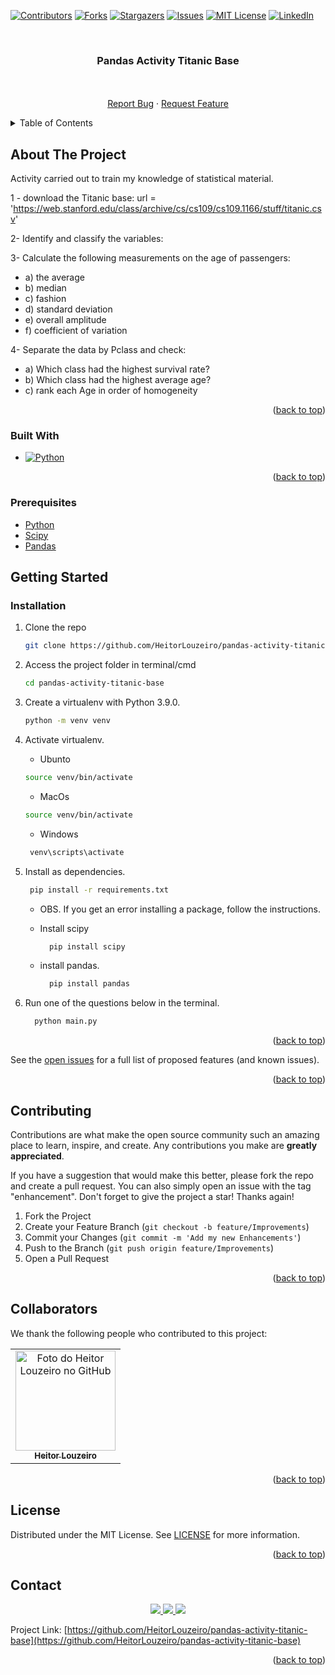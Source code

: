 <!-- Improved compatibility of back to top link: See: https://github.com/othneildrew/Best-README-Template/pull/73 -->
<a name="top"></a>
<!--
*** Thanks for checking out the Best-README-Template. If you have a suggestion
*** that would make this better, please fork the repo and create a pull request
*** or simply open an issue with the tag "enhancement".
*** Don't forget to give the project a star!
*** Thanks again! Now go create something AMAZING! :D
-->



<!-- PROJECT SHIELDS -->
<!--
*** I'm using markdown "reference style" links for readability.
*** Reference links are enclosed in brackets [ ] instead of parentheses ( ).
*** See the bottom of this document for the declaration of the reference variables
*** for contributors-url, forks-url, etc. This is an optional, concise syntax you may use.
*** https://www.markdownguide.org/basic-syntax/#reference-style-links
-->
[![Contributors][contributors-shield]][contributors-url]
[![Forks][forks-shield]][forks-url]
[![Stargazers][stars-shield]][stars-url]
[![Issues][issues-shield]][issues-url]
[![MIT License][license-shield]][license-url]
[![LinkedIn][linkedin-shield]][linkedin-url]



<!-- PROJECT LOGO -->
<br/>
<h3 align="center">Pandas Activity Titanic Base</h3>

  <p align="center">
    <br/>
    <br />
    <a href="https://github.com/HeitorLouzeiro/pandas-activity-titanic-base/issues">Report Bug</a>
    ·
    <a href="https://github.com/HeitorLouzeiro/pandas-activity-titanic-base/issues">Request Feature</a>
  </p>
</div>



<!-- TABLE OF CONTENTS -->
<details>
  <summary>Table of Contents</summary>
  <ol>
    <li>
      <a href="#about-the-project">About The Project</a>
      <ul>
        <li><a href="#built-with">Built With</a></li>
      </ul>
    </li>
    <li><a href="#usage">Usage</a></li>
    <li>
      <a href="#getting-started">Getting Started</a>
      <ul>
        <li><a href="#prerequisites">Prerequisites</a></li>
        <li><a href="#installation">Installation</a></li>
      </ul>
    </li>
    <li><a href="#contributing">Contributing</a></li>
    <li><a href="#collaborators">Collaborators</a></li>
    <li><a href="#license">License</a></li>
    <li><a href="#contact">Contact</a></li>
  </ol>
</details>



<!-- ABOUT THE PROJECT -->
## About The Project

Activity carried out to train my knowledge of statistical material.

1 - download the Titanic base: url = 'https://web.stanford.edu/class/archive/cs/cs109/cs109.1166/stuff/titanic.csv' 

2- Identify and classify the variables:

3- Calculate the following measurements on the age of passengers:
* a) the average
* b) median
* c) fashion
* d) standard deviation
* e) overall amplitude
* f) coefficient of variation

4- Separate the data by Pclass and check:
* a) Which class had the highest survival rate?
* b) Which class had the highest average age?
* c) rank each Age in order of homogeneity

<p align="right">(<a href="#top">back to top</a>)</p>



### Built With

* [![Python][Python]][Python-url]

<p align="right">(<a href="#top">back to top</a>)</p>


### Prerequisites

* [Python](https://www.python.org/)
* [Scipy](https://docs.scipy.org/doc/scipy/getting_started.html)
* [Pandas](https://pandas.pydata.org/)


<!-- GETTING STARTED -->
## Getting Started
### Installation

1. Clone the repo
   ```sh
   git clone https://github.com/HeitorLouzeiro/pandas-activity-titanic-base.git
   ```
2. Access the project folder in terminal/cmd
   ```sh
   cd pandas-activity-titanic-base
   ```

3. Create a virtualenv with Python 3.9.0.
   ```sh
   python -m venv venv
   ```

4. Activate virtualenv.
    * Ubunto
    ```sh
    source venv/bin/activate
    ```

    * MacOs
    ```sh
    source venv/bin/activate
    ```

    * Windows 
    ```sh
     venv\scripts\activate
    ```

5. Install as dependencies.
    ```sh
     pip install -r requirements.txt
    ```

    * OBS.
    If you get an error installing a package, follow the instructions.

    * Install scipy
      ```sh
        pip install scipy
      ```

    * install pandas.
      ```sh
        pip install pandas
      ```

4. Run one of the questions below in the terminal.
    ```sh
      python main.py
    ```


<p align="right">(<a href="#top">back to top</a>)</p>


See the [open issues](https://github.com/HeitorLouzeiro/pandas-activity-titanic-base/issues) for a full list of proposed features (and known issues).

<p align="right">(<a href="#top">back to top</a>)</p>

<!-- CONTRIBUTING -->
## Contributing

Contributions are what make the open source community such an amazing place to learn, inspire, and create. Any contributions you make are **greatly appreciated**.

If you have a suggestion that would make this better, please fork the repo and create a pull request. You can also simply open an issue with the tag "enhancement".
Don't forget to give the project a star! Thanks again!

1. Fork the Project
2. Create your Feature Branch (`git checkout -b feature/Improvements`)
3. Commit your Changes (`git commit -m 'Add my new Enhancements'`)
4. Push to the Branch (`git push origin feature/Improvements`)
5. Open a Pull Request

<p align="right">(<a href="#top">back to top</a>)</p>

## Collaborators

We thank the following people who contributed to this project:

<table>
  <tr>
    <td align="center">
      <a href="#">
        <img src="https://avatars.githubusercontent.com/u/42551436?s=400&u=608a3a665aa424e0d6d59b01fa634650979b72ad&v=4" width="160px;" alt="Foto do Heitor Louzeiro no GitHub"/><br>
        <sub>
          <b>Heitor Louzeiro</b>
        </sub>
      </a>      
    </td>
  </tr>
</table>

<p align="right">(<a href="#top">back to top</a>)</p>



<!-- LICENSE -->
## License

Distributed under the MIT License. See [LICENSE](LICENSE) for more information.

<p align="right">(<a href="#top">back to top</a>)</p>



<!-- CONTACT -->
## Contact

<div align='center'>  
  <a href="https://www.instagram.com/heitorlouzeiro/" target="_blank">
    <img src="https://img.shields.io/badge/-Instagram-%23E4405F?style=for-the-badge&logo=instagram&logoColor=white" target="_blank">
  </a> 
  <a href = "mailto:heitorlouzeirodev@gmail.com">
    <img src="https://img.shields.io/badge/-Gmail-%23333?style=for-the-badge&logo=gmail&logoColor=white" target="_blank">    
  </a>
  <a href="https://www.linkedin.com/in/heitor-louzeiro/" target="_blank">
    <img src="https://img.shields.io/badge/-LinkedIn-%230077B5?style=for-the-badge&logo=linkedin&logoColor=white" target="_blank">
  </a> 
</div>

Project Link: [https://github.com/HeitorLouzeiro/pandas-activity-titanic-base](https://github.com/HeitorLouzeiro/pandas-activity-titanic-base)

<p align="right">(<a href="#top">back to top</a>)</p>


<!-- MARKDOWN LINKS & IMAGES -->
<!-- https://www.markdownguide.org/basic-syntax/#reference-style-links -->
[contributors-shield]: https://img.shields.io/github/contributors/HeitorLouzeiro/pandas-activity-titanic-base.svg?style=for-the-badge
[contributors-url]: https://github.com/HeitorLouzeiro/pandas-activity-titanic-base/graphs/contributors
[forks-shield]: https://img.shields.io/github/forks/HeitorLouzeiro/pandas-activity-titanic-base.svg?style=for-the-badge
[forks-url]: https://github.com/HeitorLouzeiro/pandas-activity-titanic-base/network/members
[stars-shield]: https://img.shields.io/github/stars/HeitorLouzeiro/pandas-activity-titanic-base.svg?style=for-the-badge
[stars-url]: https://github.com/HeitorLouzeiro/pandas-activity-titanic-base/stargazers
[issues-shield]: https://img.shields.io/github/issues/HeitorLouzeiro/pandas-activity-titanic-base.svg?style=for-the-badge
[issues-url]: https://github.com/HeitorLouzeiro/pandas-activity-titanic-base/issues
[license-shield]: https://img.shields.io/github/license/HeitorLouzeiro/pandas-activity-titanic-base.svg?style=for-the-badge
[license-url]: https://github.com/HeitorLouzeiro/pandas-activity-titanic-base/blob/master/license
[linkedin-shield]: https://img.shields.io/badge/-LinkedIn-black.svg?style=for-the-badge&logo=linkedin&colorB=555
[linkedin-url]: https://linkedin.com/in/heitor-louzeiro

[Python]: https://img.shields.io/badge/Python-14354C?style=for-the-badge&logo=python&logoColor=white
[Python-url]: https://www.python.org/
